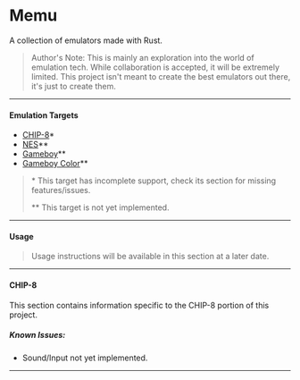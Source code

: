 # Memu
A collection of emulators made with Rust.

> Author's Note: This is mainly an exploration into the world of emulation tech. 
> While collaboration is accepted, it will be extremely limited. This project isn't 
> meant to create the best emulators out there, it's just to create them.

---

#### Emulation Targets
- [CHIP-8](https://en.wikipedia.org/wiki/CHIP-8)*
- [NES](https://en.wikipedia.org/wiki/Nintendo_Entertainment_System)**
- [Gameboy](https://en.wikipedia.org/wiki/Game_Boy)**
- [Gameboy Color](https://en.wikipedia.org/wiki/Game_Boy_Color)**

> \* This target has incomplete support, check its section for missing features/issues.
> 
> \** This target is not yet implemented.

---

#### Usage
> Usage instructions will be available in this section at a later date.

---

#### CHIP-8
This section contains information specific to the CHIP-8 portion of this project.

##### Known Issues:
- Sound/Input not yet implemented.

---